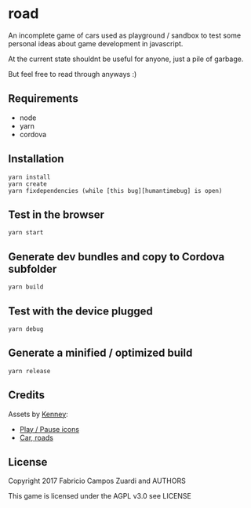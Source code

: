 # road

An incomplete game of cars used as playground / sandbox 
to test some personal ideas about game development in javascript.

At the current state shouldnt be useful for anyone, just a pile of garbage.

But feel free to read through anyways :)

## Requirements

- node
- yarn
- cordova

## Installation

```
yarn install
yarn create
yarn fixdependencies (while [this bug][humantimebug] is open)
```
 
## Test in the browser

```
yarn start
```

## Generate dev bundles and copy to Cordova subfolder

```
yarn build
```

## Test with the device plugged

```
yarn debug
```

## Generate a minified / optimized build

```
yarn release
```

## Credits

Assets by [Kenney][kenney]:

- [Play / Pause icons][pause]
- [Car, roads][race]

## License

Copyright 2017 Fabricio Campos Zuardi and AUTHORS

This game is licensed under the AGPL v3.0 see LICENSE

[kenney]: http://kenney.nl/
[pause]: http://kenney.nl/assets/game-icons
[race]: http://kenney.nl/assets/racing-pack
[humantimebug]: https://github.com/danasilver/tiny-human-time/issues/6

